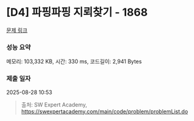 # [D4] 파핑파핑 지뢰찾기 - 1868 

[문제 링크](https://swexpertacademy.com/main/code/problem/problemDetail.do?contestProbId=AV5LwsHaD1MDFAXc) 

### 성능 요약

메모리: 103,332 KB, 시간: 330 ms, 코드길이: 2,941 Bytes

### 제출 일자

2025-08-28 10:53



> 출처: SW Expert Academy, https://swexpertacademy.com/main/code/problem/problemList.do